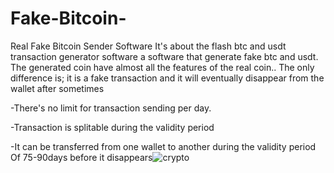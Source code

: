 # Fake-Bitcoin-
Real Fake Bitcoin Sender Software
It's about the flash btc and usdt transaction generator software  a software that generate fake btc and usdt. The generated coin have almost all the features of the real coin.. 
The only difference is; it is a fake transaction and it will eventually disappear from the wallet after sometimes 

-There's no limit for transaction sending per day.

-Transaction is splitable during the validity period 

-It can be transferred from one wallet to another during the validity period Of 75-90days before it disappears![crypto](https://github.com/user-attachments/assets/16e63bcd-9920-4ccb-8283-568ce2dba339)
